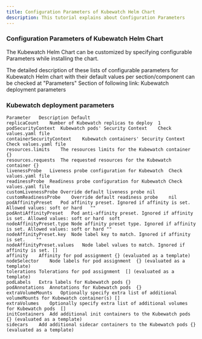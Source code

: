 ```yaml
---
title: Configuration Parameters of Kubewatch Helm Chart
description: This tutorial explains about Configuration Parameters
---
```



### Configuration Parameters of Kubewatch Helm Chart

The Kubewatch Helm Chart can be customized by specifying configurable Parameters while installing the chart.

The detailed description of these lists of configurable parameters for Kubewatch Helm chart with their default values per section/component can be checked at "Parameters" Section of following link:
Kubewatch deployment parameters

### Kubewatch deployment parameters

```
Parameter	Description	Default
replicaCount	Number of Kubewatch replicas to deploy	1
podSecurityContext	Kubewatch pods' Security Context	Check values.yaml file
containerSecurityContext	Kubewatch containers' Security Context	Check values.yaml file
resources.limits	The resources limits for the Kubewatch container	{}
resources.requests	The requested resources for the Kubewatch container	{}
livenessProbe	Liveness probe configuration for Kubewatch	Check values.yaml file
readinessProbe	Readiness probe configuration for Kubewatch	Check values.yaml file
customLivenessProbe	Override default liveness probe	nil
customReadinessProbe	Override default readiness probe	nil
podAffinityPreset	Pod affinity preset. Ignored if affinity is set. Allowed values: soft or hard	""
podAntiAffinityPreset	Pod anti-affinity preset. Ignored if affinity is set. Allowed values: soft or hard	soft
nodeAffinityPreset.type	Node affinity preset type. Ignored if affinity is set. Allowed values: soft or hard	""
nodeAffinityPreset.key	Node label key to match. Ignored if affinity is set.	""
nodeAffinityPreset.values	Node label values to match. Ignored if affinity is set.	[]
affinity	Affinity for pod assignment	{} (evaluated as a template)
nodeSelector	Node labels for pod assignment	{} (evaluated as a template)
tolerations	Tolerations for pod assignment	[] (evaluated as a template)
podLabels	Extra labels for Kubewatch pods	{}
podAnnotations	Annotations for Kubewatch pods	{}
extraVolumeMounts	Optionally specify extra list of additional volumeMounts for Kubewatch container(s)	[]
extraVolumes	Optionally specify extra list of additional volumes for Kubewatch pods	[]
initContainers	Add additional init containers to the Kubewatch pods	{} (evaluated as a template)
sidecars	Add additional sidecar containers to the Kubewatch pods	{} (evaluated as a template)

```

